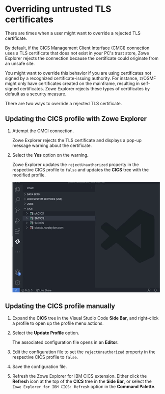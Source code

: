 # Overriding untrusted TLS certificates

There are times when a user might want to override a rejected TLS certificate.

By default, if the CICS Management Client Interface (CMCI) connection uses a TLS certificate that does not exist in your PC's trust store, Zowe Explorer rejects the connection because the certificate could originate from an unsafe site.

You might want to override this behavior if you are using certificates not signed by a recognized certificate-issuing authority. For instance, z/OSMF might only have certificates created on the mainframe, resulting in self-signed certificates. Zowe Explorer rejects these types of certificates by default as a security measure.

There are two ways to override a rejected TLS certificate.

## Updating the CICS profile with Zowe Explorer

1. Attempt the CMCI connection.

    Zowe Explorer rejects the TLS certificate and displays a pop-up message warning about the certificate.

2. Select the **Yes** option on the warning.

    Zowe Explorer updates the `rejectUnauthorized` property in the respective CICS profile to `false` and updates the **CICS** tree with the modified profile.

    ![Image that shows how to accept untrusted TLS certificate](../images/ze-cics/untrusted-cert.gif)

## Updating the CICS profile manually

1. Expand the **CICS** tree in the Visual Studio Code **Side Bar**, and right-click a profile to open up the profile menu actions.

2. Select the **Update Profile** option.

   The associated configuration file opens in an **Editor**.

3. Edit the configuration file to set the `rejectUnauthorized` property in the respective CICS profile to `false`.

4. Save the configuration file.

5. Refresh the Zowe Explorer for IBM CICS extension. Either click the **Refresh** icon at the top of the **CICS** tree in the **Side Bar**, or select the `Zowe Explorer for IBM CICS: Refresh` option in the **Command Palette**.

